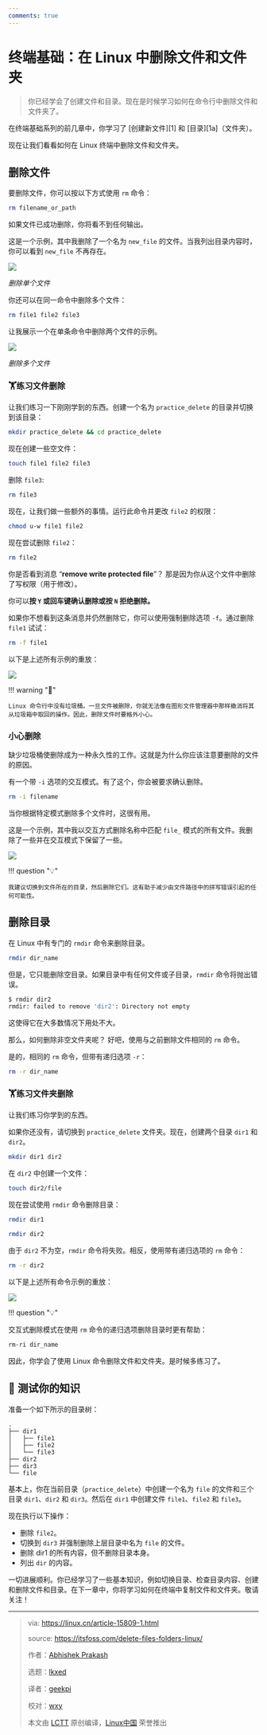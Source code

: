 ```yaml
---
comments: true
---
```


终端基础：在 Linux 中删除文件和文件夹
======

> 你已经学会了创建文件和目录。现在是时候学习如何在命令行中删除文件和文件夹了。

在终端基础系列的前几章中，你学习了 [创建新文件][1] 和 [目录][1a]（文件夹）。

现在让我们看看如何在 Linux 终端中删除文件和文件夹。

## 删除文件

要删除文件，你可以按以下方式使用 `rm` 命令：

```Bash
rm filename_or_path
```

如果文件已成功删除，你将看不到任何输出。

这是一个示例，其中我删除了一个名为 `new_file` 的文件。当我列出目录内容时，你可以看到 `new_file` 不再存在。

![](https://cdn.jsdelivr.net/gh/SDNURoboticsAILab/ImageBed@master/img/resources/linux/chapter6-remove-multiple-files-linux-terminal.webp)

*删除单个文件*

你还可以在同一命令中删除多个文件：

```Bash
rm file1 file2 file3
```

让我展示一个在单条命令中删除两个文件的示例。

![](https://cdn.jsdelivr.net/gh/SDNURoboticsAILab/ImageBed@master/img/resources/linux/chapter6-delete-files-linux-terminal.webp)

*删除多个文件*

### 🏋️练习文件删除

让我们练习一下刚刚学到的东西。创建一个名为 `practice_delete` 的目录并切换到该目录：

```Bash
mkdir practice_delete && cd practice_delete
```

现在创建一些空文件：

```Bash
touch file1 file2 file3
```

删除 `file3`:

```Bash
rm file3
```

现在，让我们做一些额外的事情。运行此命令并更改 `file2` 的权限：

```Bash
chmod u-w file1 file2
```

现在尝试删除 `file2`：

```Bash
rm file2
```

你是否看到消息 “**remove write protected file**”？ 那是因为你从这个文件中删除了写权限（用于修改）。

你可以**按 `Y` 或回车键确认删除或按 `N` 拒绝删除。**

如果你不想看到这条消息并仍然删除它，你可以使用强制删除选项 `-f`。通过删除 `file1` 试试：

```Bash
rm -f file1
```

以下是上述所有示例的重放：

![](https://cdn.jsdelivr.net/gh/SDNURoboticsAILab/ImageBed@master/img/resources/linux/chapter6-file-delete-example.svg)

!!! warning "🚧"

    Linux 命令行中没有垃圾桶。一旦文件被删除，你就无法像在图形文件管理器中那样撤消将其从垃圾箱中取回的操作。因此，删除文件时要格外小心。

### 小心删除

缺少垃圾桶使删除成为一种永久性的工作。这就是为什么你应该注意要删除的文件的原因。

有一个带 `-i` 选项的交互模式。有了这个，你会被要求确认删除。

```Bash
rm -i filename
```

当你根据特定模式删除多个文件时，这很有用。

这是一个示例，其中我以交互方式删除名称中匹配 `file_` 模式的所有文件。我删除了一些并在交互模式下保留了一些。

![](https://cdn.jsdelivr.net/gh/SDNURoboticsAILab/ImageBed@master/img/resources/linux/chapter6-interactive-delete-example.svg)

!!! question "💡"

    我建议切换到文件所在的目录，然后删除它们。这有助于减少由文件路径中的拼写错误引起的任何可能性。

## 删除目录

在 Linux 中有专门的 `rmdir` 命令来删除目录。

```Bash
rmdir dir_name
```

但是，它只能删除空目录。如果目录中有任何文件或子目录，`rmdir` 命令将抛出错误。

```Bash
$ rmdir dir2
rmdir: failed to remove 'dir2': Directory not empty
```

这使得它在大多数情况下用处不大。

那么，如何删除非空文件夹呢？ 好吧，使用与之前删除文件相同的 `rm` 命令。

是的，相同的 `rm` 命令，但带有递归选项 `-r`：

```Bash
rm -r dir_name
```

### 🏋️练习文件夹删除

让我们练习你学到的东西。

如果你还没有，请切换到 `practice_delete` 文件夹。现在，创建两个目录 `dir1` 和 `dir2`。

```Bash
mkdir dir1 dir2
```

在 `dir2` 中创建一个文件：

```Bash
touch dir2/file
```

现在尝试使用 `rmdir` 命令删除目录：

```Bash
rmdir dir1
```

```Bash
rmdir dir2
```

由于 `dir2` 不为空，`rmdir` 命令将失败。相反，使用带有递归选项的 `rm` 命令：

```Bash
rm -r dir2
```

以下是上述所有命令示例的重放：

![](https://cdn.jsdelivr.net/gh/SDNURoboticsAILab/ImageBed@master/img/resources/linux/chapter6-folder-delete-example.svg)

!!! question "💡"

   交互式删除模式在使用 `rm` 命令的递归选项删除目录时更有帮助：

```Bash
rm-ri dir_name
```

因此，你学会了使用 Linux 命令删除文件和文件夹。是时候多练习了。

## 📝 测试你的知识

准备一个如下所示的目录树：

```Text
.
├── dir1
│   ├── file1
│   ├── file2
│   └── file3
├── dir2
├── dir3
└── file
```

基本上，你在当前目录（`practice_delete`）中创建一个名为 `file` 的文件和三个目录 `dir1`、`dir2` 和 `dir3`。然后在 `dir1` 中创建文件 `file1`、`file2` 和 `file3`。

现在执行以下操作：

- 删除 `file2`。
- 切换到 `dir3` 并强制删除上层目录中名为 `file` 的文件。
- 删除 dir1 的所有内容，但不删除目录本身。
- 列出 `dir` 的内容。

一切进展顺利。你已经学习了一些基本知识，例如切换目录、检查目录内容、创建和删除文件和目录。在下一章中，你将学习如何在终端中复制文件和文件夹。敬请关注！

--------------------------------------------------------------------------------

>via: https://linux.cn/article-15809-1.html
>
>source: https://itsfoss.com/delete-files-folders-linux/
>
>作者：[Abhishek Prakash](https://itsfoss.com/author/abhishek/)
>
>选题：[lkxed](https://github.com/lkxed/)
>
>译者：[geekpi](https://github.com/geekpi)
>
>校对：[wxy](https://github.com/wxy)
>
>本文由 [LCTT](https://github.com/LCTT/TranslateProject) 原创编译，[Linux中国](https://linux.cn/) 荣誉推出
